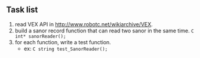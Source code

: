 ## Task list
1. read VEX API in <http://www.robotc.net/wikiarchive/VEX>.
2. build a sanor record function that can read two sanor in the same time.
```C int* sanorReader(); ```
3. for each function, write a test function.
	- ex: ```C string test_SanorReader(); ```
